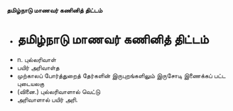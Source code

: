 **தமிழ்நாடு மாணவர் கணினித் திட்டம்**
- # தமிழ்நாடு மாணவர் கணினித் திட்டம்
- n. புல்லரிவாள்
- பயிர் அரிவாள்த
- முற்காலப் போர்த்துறைத் தேர்களின் இருபுறங்களிலும் இருசோடி இணைக்கப் பட்ட புடையலகு
- (வினை.) புல்லரிவாளால் வெட்டு
- அரிவாளால் பயிர் அரி.

